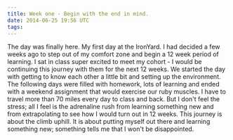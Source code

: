 ```yaml
---
title: Week one - Begin with the end in mind.
date: 2014-06-25 19:56 UTC
tags:
---
```


The day was finally here. My first day at the IronYard. I had decided a few weeks
ago to step out of my comfort zone and begin a 12 week period of learning. I sat in
class super excited to meet my cohort - I would be continuing this journey with them
for the  next 12 weeks. We started the day with getting to know each other a little bit and
setting up the environment. The following days were filled with homework, lots of learning
and ended with a weekend assignment that would exercise our ruby muscles. I have to travel more
than 70 miles every day to class and back. But I don't feel the stress; all I feel is the
adrenaline rush from learning something new and from extrapolating to see how I would turn
out in 12 weeks. This journey is about the climb uphill. It is about putting myself out there
and learning something new; something tells me that I won't be disappointed.
